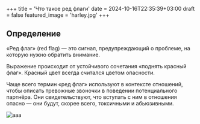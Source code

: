 +++
title = 'Что такое ред флаги'
date = 2024-10-16T22:35:39+03:00
draft = false
featured_image = 'harley.jpg'
+++
## Определение

«Ред флаг» (red flag) — это сигнал, предупреждающий о проблеме, на которую нужно обратить внимание. 

Выражение происходит от устойчивого сочетания «поднять красный флаг». Красный цвет всегда считался цветом опасности.

Чаще всего термин «ред флаг» используют в контексте отношений, чтобы описать тревожные звоночки в поведении потенциального партнёра. Они свидетельствуют, что вступать с ним в отношения опасно — они будут, скорее всего, токсичными и абьюзивными. 

![aaa](aaa.jpg)